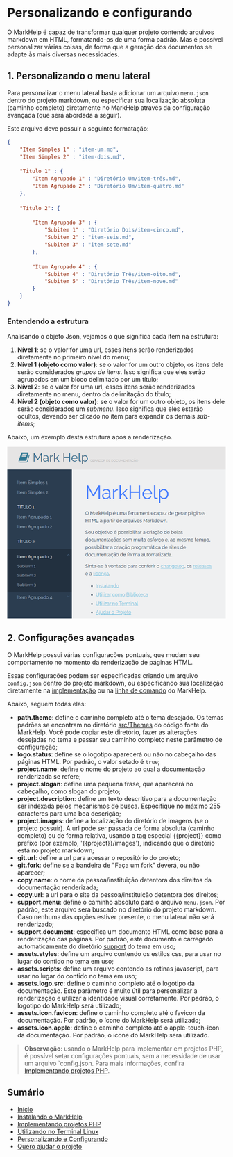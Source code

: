 # Personalizando e configurando

O MarkHelp é capaz de transformar qualquer projeto contendo arquivos markdown em HTML, formatando-os de uma forma padrão. Mas é possível personalizar várias coisas, de forma que a geração dos documentos se adapte às mais diversas necessidades.

## 1. Personalizando o menu lateral

Para personalizar o menu lateral basta adicionar um arquivo `menu.json` dentro do projeto markdown, ou especificar sua localização absoluta (caminho completo) diretamente no MarkHelp através da configuração avançada (que será abordada a seguir). 

Este arquivo deve possuir a seguinte formatação:

```json
{
    "Item Simples 1" : "item-um.md",
    "Item Simples 2" : "item-dois.md",

    "Titulo 1" : {
        "Item Agrupado 1" : "Diretório Um/item-três.md",
        "Item Agrupado 2" : "Diretório Um/item-quatro.md"
    },

    "Título 2": {

        "Item Agrupado 3" : {
            "Subitem 1" : "Diretório Dois/item-cinco.md",
            "Subitem 2" : "item-seis.md",
            "Subitem 3" : "item-sete.md"
        },

        "Item Agrupado 4" : {
            "Subitem 4" : "Diretório Três/item-oito.md",
            "Subitem 5" : "Diretório Três/item-nove.md"
        }
    }
}
```

### Entendendo a estrutura

Analisando o objeto Json, vejamos o que significa cada item na estrutura:

1. **Nível 1**: se o valor for uma url, esses itens serão renderizados diretamente no primeiro nível do menu;
2. **Nível 1 (objeto como valor)**: se o valor for um outro objeto, os itens dele serão considerados *grupos de itens*. Isso significa que eles serão agrupados em um bloco delimitado por um título;
3. **Nível 2**: se o valor for uma url, esses itens serão renderizados diretamente no menu, dentro da delimitação do título;
4. **Nível 2 (objeto como valor)**: se o valor for um outro objeto, os itens dele serão considerados um *submenu*. Isso significa que eles estarão ocultos, devendo ser clicado no item para expandir os demais *sub-items*;

Abaixo, um exemplo desta estrutura após a renderização.

![Menu Lateral](images/menu-lateral.png)

## 2. Configurações avançadas

O MarkHelp possui várias configurações pontuais, que mudam seu comportamento no momento da renderização de páginas HTML.

Essas configurações podem ser especificadas criando um arquivo `config.json` dentro do projeto markdown, ou especificando sua localização diretamente na [implementação](utilizar-como-biblioteca.md) ou na [linha de comando](utilizar-no-terminal.md) do MarkHelp. 

Abaixo, seguem todas elas:

*  **path.theme**: define o caminho completo até o tema desejado. Os temas padrões se encontram no diretório [src/Themes](https://github.com/ricardopedias/markhelp/tree/master/src/Themes/) do código fonte do MarkHelp. Você pode copiar este diretório, fazer as alterações desejadas no tema e passar seu caminho completo neste parâmetro de configuração;
*  **logo.status**: define se o logotipo aparecerá ou não no cabeçalho das páginas HTML. Por padrão, o valor setado é `true`;
*  **project.name**: define o nome do projeto ao qual a documentação renderizada se refere;
*  **project.slogan**: define uma pequena frase, que aparecerá no cabeçalho, como slogan do projeto;
*  **project.description**: define um texto descritivo para a documentação ser indexada pelos mecanismos de busca. Especifique no máximo 255 caracteres para uma boa descrição;
*  **project.images**: define a localização do diretório de imagens (se o projeto possuir). A url pode ser passada de forma absoluta (caminho completo) ou de forma relativa, usando a tag especial      {{project}} como prefixo (por exemplo, '{{project}}/images'), indicando que o diretório está no projeto markdown;
*  **git.url**: define a url para acessar o repositório do projeto;
*  **git.fork**: define se a bandeira de "Faça um fork" deverá, ou não aparecer;
*  **copy.name**: o nome da pessoa/instituição detentora dos direitos da documentação renderizada;
*  **copy.url**: a url para o site da pessoa/instituição detentora dos direitos;
*  **support.menu**: define o caminho absoluto para o arquivo `menu.json`. Por padrão, este arquivo será buscado no diretório do projeto markdown. Caso nenhuma das opções estiver presente, o menu lateral não será renderizado;
*  **support.document**: especifica um documento HTML como base para a renderização das páginas. Por padrão, este documento é carregado automaticamente do diretório [support](https://github.com/ricardopedias/markhelp/tree/master/src/Themes/default/support) do tema em uso;
*  **assets.styles**: define um arquivo contendo os estilos css, para usar no lugar do contido no tema em uso;
*  **assets.scripts**: define um arquivo contendo as rotinas javascript, para usar no lugar do contido no tema em uso;
*  **assets.logo.src**: define o caminho completo até o logotipo da documentação. Este parâmetro é muito útil para personalizar a renderização e utilizar a identidade visual corretamente. Por padrão, o logotipo do MarkHelp será utilizado;
*  **assets.icon.favicon**: define o caminho completo até o favicon da documentação. Por padrão, o ícone do MarkHelp será utilizado;
*  **assets.icon.apple**: define o caminho completo até o apple-touch-icon da documentação. Por padrão, o ícone do MarkHelp será utilizado.

> **Observação**: usando o MarkHelp para implementar em projetos PHP, é possível setar configurações pontuais, sem a necessidade de usar um arquivo `config.json. Para mais informações, confira [Implementando projetos PHP](utilizar-como-biblioteca.md).


## Sumário

-   [Início](index.md)
-   [Instalando o MarkHelp](instalando.md)
-   [Implementando projetos PHP](utilizar-como-biblioteca.md)
-   [Utilizando no Terminal Linux](utilizar-no-terminal.md)
-   [Personalizando e Configurando](configuracoes.md)
-   [Quero ajudar o projeto](como-ajudar.md)
